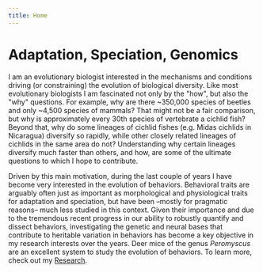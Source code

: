 ```yaml
---
title: Home
---
```


# Adaptation, Speciation, Genomics

I am an evolutionary biologist interested in the mechanisms and conditions driving (or constraining) the evolution of biological diversity. Like most evolutionary biologists I am fascinated not only by the "how", but also the "why" questions. For example, why are there ~350,000 species of beetles and only ~4,500 species of mammals? That might not be a fair comparison, but why is approximately every 30th species of vertebrate a cichlid fish? Beyond that, why do some lineages of cichlid fishes (e.g. Midas cichlids in Nicaragua) diversify so rapidly, while other closely related lineages of cichlids in the same area do not? Understanding why certain lineages diversify much faster than others, and how, are some of the ultimate questions to which I hope to contribute. 

Driven by this main motivation, during the last couple of years I have become very interested in the evolution of behaviors. Behavioral traits are arguably often just as important as morphological and physiological traits for adaptation and speciation, but have been –mostly for pragmatic reasons– much less studied in this context. Given their importance and due to the tremendous recent progress in our ability to robustly quantify and dissect behaviors, investigating the genetic and neural bases that contribute to heritable variation in behaviors has become a key objective in my research interests over the years. Deer mice of the genus _Peromyscus_ are an excellent system to study the evolution of behaviors. To learn more, check out my [Research](Research).
